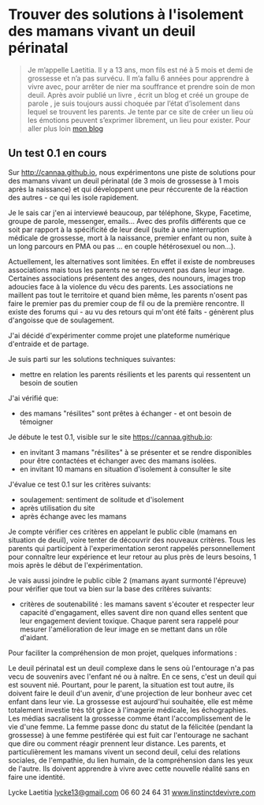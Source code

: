 # Trouver des solutions à l'isolement des mamans vivant un deuil périnatal

> Je m’appelle Laetitia. Il y a 13 ans, mon fils est né à 5 mois et demi de grossesse et n’a pas survécu. Il m’a fallu 6 années pour apprendre à vivre avec, pour arrêter de nier ma souffrance et prendre soin de mon deuil.  Après avoir publié un livre , écrit un blog et créé un groupe de parole , je suis toujours aussi choquée par l’état d’isolement dans lequel se trouvent les parents. Je tente par ce site de créer un lieu où les émotions peuvent s’exprimer librement, un lieu pour exister. Pour aller plus loin [mon blog](https://linstinctdevivre.com/)

## Un test 0.1 en cours

Sur http://cannaa.github.io, nous expérimentons une piste de solutions pour des mamans vivant un deuil périnatal (de 3 mois de grossesse à 1 mois après la naissance) et qui développent une peur réccurente de la réaction des autres - ce qui les isole rapidement. 

Je le sais car j'en ai interviewé beaucoup, par téléphone, Skype, Facetime, groupe de parole, messenger, emails... Avec des profils différents que ce soit par rapport à la spécificité de leur deuil (suite à une interruption médicale de grossesse, mort à la naissance, premier enfant ou non, suite à un long parcours en PMA ou pas ... en couple hétérosexuel ou non...). 

Actuellement, les alternatives sont limitées. En effet il existe de nombreuses associations mais tous les parents ne se retrouvent pas dans leur image. Certaines associations présentent des anges, des nounours, images trop adoucies face à la violence du vécu des parents. Les associations ne maillent pas tout le territoire et quand bien même, les parents n'osent pas faire le premier pas du premier coup de fil ou de la première rencontre. Il existe des forums qui - au vu des retours qui m'ont été faits - génèrent plus d'angoisse que de soulagement.  

J'ai décidé d'expérimenter comme projet une plateforme numérique d'entraide et de partage.

Je suis parti sur les solutions techniques suivantes:

* mettre en relation les parents résilients et les parents qui ressentent un besoin de soutien

J'ai vérifié que: 
* des mamans "résilites" sont prêtes à échanger - et ont besoin de témoigner

Je débute le test 0.1, visible sur le site https://cannaa.github.io:
* en invitant 3 mamans "résilites" à se présenter et se rendre disponibles pour être contactées et échanger avec des mamans isolées.
* en invitant 10 mamans en situation d'isolement à consulter le site

J'évalue ce test 0.1 sur les critères suivants:
* soulagement: sentiment de solitude et d'isolement
 * après utilisation du site 
 * après échange avec les mamans

Je compte vérifier ces critères en appelant le public cible (mamans en situation de deuil), voire tenter de découvrir des nouveaux critères. Tous les parents qui participent à l'experimentation seront rappelés personnellement pour connaître leur expérience et leur retour au plus près de leurs besoins, 1 mois après le début de l'expérimentation.

Je vais aussi joindre le public cible 2 (mamans ayant surmonté l'épreuve) pour vérifier que tout va bien sur la base des critères suivants:

* critères de soutenabilité : les mamans savent s'écouter et respecter leur capacité d'engagament, elles savent dire non quand elles sentent que leur engagement devient toxique. Chaque parent sera rappelé pour mesurer l'amélioration de leur image en se mettant dans un rôle d'aidant. 

Pour faciliter la compréhension de mon projet, quelques informations :

Le deuil périnatal est un deuil complexe dans le sens où l'entourage n'a pas vecu de souvenirs avec l'enfant né ou à naître. En ce sens, c'est un deuil qui est souvent nié. Pourtant, pour le parent, la situation est tout autre, ils doivent faire le deuil d'un avenir, d'une projection de leur bonheur avec cet enfant dans leur vie. La grossesse est aujourd'hui souhaitée, elle est même totalement investie très tôt grâce à l'imagerie médicale, les échographies. Les médias sacralisent la grossesse comme étant l'accomplissement de le vie d'une femme. La femme passe donc du statut de la félicitée (pendant la grossesse) à une femme pestiférée qui est fuit car l'entourage ne sachant que dire ou comment réagir prennent leur distance. Les parents, et particulièrement les mamans vivent un second deuil, celui des relations sociales, de l'empathie, du lien humain, de la compréhension dans les yeux de l'autre. Ils doivent apprendre à vivre avec cette nouvelle réalité sans en faire une identité.

Lycke Laetitia 
lycke13@gmail.com
06 60 24 64 31
www.linstinctdevivre.com


